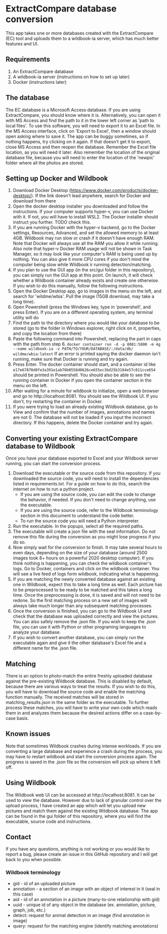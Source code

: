 # ExtractCompare database conversion

This app takes one or more databases created with the ExtractCompare (EC) tool and uploads them to a wildbook-ia server, which has much better features and UI. 

## Requirements
1. An ExtractCompare database
2. A wildbook-ia server (instructions on how to set up later)
3. Docker (instructions later)

## The database
The EC database is a Microsoft Access database. If you are using ExtractCompare, you should know where it is. Alternatively, you can open it with MS Access and find the path to it in the lower left corner as 'path to local files'. 
To use this software, you will need to export it to an Excel file. In the MS Access interface, click on 'Export  to Excel', then a window should open asking where to save it. The app can be buggy sometimes, so if nothing happens, 
try clicking on it again. If that doesn't get it to export, close MS Access and then reopen the database. Remember the Excel file location, as you will need it later. Also remember the location of the original database file, because you will need to enter the location of the 'newpic' folder where all the photos are stored. 

## Setting up Docker and Wildbook
1. Download Docker Desktop (https://www.docker.com/products/docker-desktop/). If the link doesn't lead anywhere, search for Docker  and download from there
2. Open the docker desktop installer you downloaded and follow the instructions. If your computer supports hyper-v, you can use Docker with it. If not, you will have to install WSL2. 
The Docker installer should instruct you further. TODO check this. 
3. If you are running Docker with the hyper-v backend, go to the Docker settings, Resources, Advanced, and set the allowed memory to at least 4GB. Wildbook may run slow or crash if it doesn't have enough RAM. Note that Docker will always use all the RAM you allow it while running. Also note that hyper-v Docker RAM usage will not be shown in Task Manager, so it may look like your computer's RAM is being used up by nothing. You can also give it more CPU cores if you don't mind the computer being slow while Wildbook ir running detection/matching. 
4. If you plan to use the GUI app (in the src/gui folder in this repository), you can simply run the GUI app at this point. On launch, it will check whether a Wildbook container already exists and create one otherwise. If you wish to do this manually, follow the following instructions. 
5. Open the Docker Desktop app, go to images in the menu on the left, and search for 'wildme/wbia'. Pull the image (15GB download, may take a long time). 
6. Open Powershell (press the Windows key, type in 'powershell', and press Enter). If you are on a different operating system, any terminal utility will do
7. Find the path to the directory where you would like your database to be stored (go to the folder in Windows explorer, right click on it, properties, and copy the location from there)
8. Paste the following command into Powershell, replacing the part in caps with the path from step 6. 
```docker container run -d -p 8081:5000 -m 4g --name wildbook-ia -v PATH/TO/YOUR/DATABASE/:/data/db/ wildme/wbia:latest```
If an error is printed saying the docker daemon isn't running, make sure that Docker is running and try again. 
9. Press Enter. The docker container should start, and a container id like ```e17e67870d8fe3a391e1ab76b0558d0626ce655ec3bd25b3184e57c011cce654``` should be printed in Powershell. You should also be able to see the running container in Docker if you open the container section in the menu on the left. 
10. After waiting for a minute for wildbook to initialize, open a web browser and go to http://localhost:8081. You should see the Wildbook UI. If you don't, try restarting the container in Docker.
11. If you were trying to load an already existing Wildbook database, go to View and confirm that the number of images, annotations and names are not 0. The database will not be loaded if you input the incorrect directory. If this happens, delete the Docker container and try again. 

## Converting your existing ExtractCompare database to Wildbook
Once you have your database exported to Excel and your Wildbook server running, you can start the conversion process.
1. Download the executable or the source code from this repository. If you downloaded the source code, you will need to install the dependencies listed in requirements.txt. For a guide on how to do this, search the internet on how to run a python project.
    - If you are using the source code, you can edit the code to change the behavior, if needed. If you don't need to change anything, use the executable. 
    - If you are using the source code, refer to the Wildbook terminology section in this document to understand the code better. 
    - To run the source code you will need a Python interpreter. 
2. Run the executable. In the popups, select all the required paths. 
3. The executable will create a json file with the seal information. Do not remove this file during the conversion as you might lose progress if you do so. 
4. Now simply wait for the conversion to finish. It may take several hours to even days, depending on the size of your database (around 2500 images took 8+ hours on a powerful 2020 desktop computer). If you think nothing is happening, you can check the wildbook container's logs. Go to  Docker, containers and click on the wildbook container. You will see a live feed of logs form wildbook, indicating what is happening. 
5. If you are matching the newly converted database against an existing one in Wildbook, expect this to take a long time as well. Each picture has to be preprocessed to be ready to be matched and this takes a long time. Once the preprocessing is done, it is saved and will not need to be redone. So the first matching process on a new set of images will always take much longer than any subsequent matching processes. 
5. Once the conversion is finished, you can go to the Wildbook UI and check that the database was uploaded correctly and view the pictures. You can also safely remove the .json file. If you wish to keep the .json file, you can use it with Python or other programing languages to analyze your database. 
6. If you wish to convert another database, you can simply run the executable again and give it the other database's Excel file and a different name  for the .json file.

## Matching
There  is an option to photo-match the entire freshly uploaded database against the pre-existing Wildbook database. This is disabled by default, because there are various ways to treat the results. If you wish to do this, you will have to download the source code and enable the matching function manually. 
The received matches will be stored in matching_results.json in the same folder as the executable. To further process these matches, you will have to write your own code which reads them in and analyzes them because the  desired actions differ on a case-by-case basis. 

## Known issues
Note that sometimes Wildbook crashes during intense workloads. If you are converting a large database and experience a crash during the process, you may have to restart wildbook and start the conversion process again. The progress is saved in the .json file so the conversion will pick up where it left off. 

## Using Wildbook
The Wildbook web UI can be accessed at http://localhost:8081. It can be used to view the database. However due to lack of granular control over the upload process, I have created an app which will let you upload new pictures and  match them against the existing Wildbook database.
The app can be found in the gui folder of this repository, where you will find the executable, source code and instructions.

## Contact
If you have any questions, anything is not working or you would like to report a bug, please create an issue in this GitHub repository and I will get back to you when possible. 

### Wildbook terminology
- gid - id of an uploaded picture
- annotation - a section of an image with an object of interest in it (seal in this case)
- aid - id of an annotation in a picture  (many-to-one relationship with gid)
- uuid - unique id of any object in the database (ex. annotation, picture, graph, job, etc.)
- detect: request for animal detection in an image (find annotation in image)
- query: request for the matching engine (identify matching annotations)
